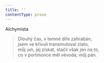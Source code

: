 ```yaml
---
title: ''
contentType: prose
---
```


Alchymista

> Dlouhý čas, v temné díře zahrabán,  
> jsem ve křivuli transmutoval zlato,  
> můj um, jej získat, stačil však jen na to,  
> co v portmonce měl vévoda, můj pán.
